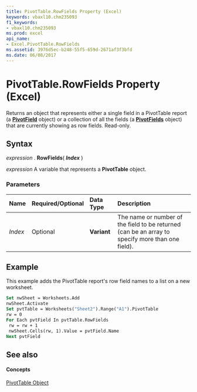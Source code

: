 ```yaml
---
title: PivotTable.RowFields Property (Excel)
keywords: vbaxl10.chm235093
f1_keywords:
- vbaxl10.chm235093
ms.prod: excel
api_name:
- Excel.PivotTable.RowFields
ms.assetid: 3976d5ec-b248-55f5-659d-2671af3f3bfd
ms.date: 06/08/2017
---
```



# PivotTable.RowFields Property (Excel)

Returns an object that represents either a single field in a PivotTable report (a **[PivotField](pivotfield-object-excel.md)** object) or a collection of all the fields (a **[PivotFields](pivotfields-object-excel.md)** object) that are currently showing as row fields. Read-only.


## Syntax

 _expression_ . **RowFields**( **_Index_** )

 _expression_ A variable that represents a **PivotTable** object.


### Parameters



|**Name**|**Required/Optional**|**Data Type**|**Description**|
|:-----|:-----|:-----|:-----|
| _Index_|Optional| **Variant**|The name or number of the field to be returned (can be an array to specify more than one field).|

## Example

This example adds the PivotTable report's row field names to a list on a new worksheet.


```vb
Set nwSheet = Worksheets.Add 
nwSheet.Activate 
Set pvtTable = Worksheets("Sheet2").Range("A1").PivotTable 
rw = 0 
For Each pvtField In pvtTable.RowFields 
 rw = rw + 1 
 nwSheet.Cells(rw, 1).Value = pvtField.Name 
Next pvtField
```


## See also


#### Concepts


[PivotTable Object](pivottable-object-excel.md)

